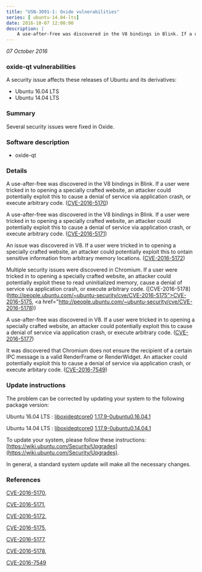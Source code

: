 ```yaml
---
title: "USN-3091-1: Oxide vulnerabilities"
series: [ ubuntu-14.04-lts]
date: 2016-10-07 12:00:00
description: |
    A use-after-free was discovered in the V8 bindings in Blink. If a user were tricked in to opening a specially crafted website, an attacker could potentially exploit this to cause a denial of service via application crash, or execute arbitrary code. ([CVE-2016-5170](http://people.ubuntu.com/~ubuntu-security/cve/CVE-2016-5170))
--- 
```

 
 

*07 October 2016*

### oxide-qt vulnerabilities

A security issue affects these releases of Ubuntu and its derivatives:

* Ubuntu 16.04 LTS
* Ubuntu 14.04 LTS

### Summary

Several security issues were fixed in Oxide. 

### Software description

* oxide-qt 

### Details

A use-after-free was discovered in the V8 bindings in Blink. If a user were tricked in to opening a specially crafted website, an attacker could potentially exploit this to cause a denial of service via application crash, or execute arbitrary code. ([CVE-2016-5170](http://people.ubuntu.com/~ubuntu-security/cve/CVE-2016-5170))

A use-after-free was discovered in the V8 bindings in Blink. If a user were tricked in to opening a specially crafted website, an attacker could potentially exploit this to cause a denial of service via application crash, or execute arbitrary code. ([CVE-2016-5171](http://people.ubuntu.com/~ubuntu-security/cve/CVE-2016-5171))

An issue was discovered in V8. If a user were tricked in to opening a specially crafted website, an attacker could potentially exploit this to ontain sensitive information from arbitrary memory locations. ([CVE-2016-5172](http://people.ubuntu.com/~ubuntu-security/cve/CVE-2016-5172))

Multiple security issues were discovered in Chromium. If a user were tricked in to opening a specially crafted website, an attacker could potentially exploit these to read uninitialized memory, cause a denial of service via application crash, or execute arbitrary code. ([CVE-2016-5178](http://people.ubuntu.com/~ubuntu-security/cve/CVE-2016-5175">CVE-2016-5175</a>, <a href="http://people.ubuntu.com/~ubuntu-security/cve/CVE-2016-5178))

A use-after-free was discovered in V8. If a user were tricked in to opening a specially crafted website, an attacker could potentially exploit this to cause a denial of service via application crash, or execute arbitrary code. ([CVE-2016-5177](http://people.ubuntu.com/~ubuntu-security/cve/CVE-2016-5177))

It was discovered that Chromium does not ensure the recipient of a certain IPC message is a valid RenderFrame or RenderWidget. An attacker could potentially exploit this to cause a denial of service via application crash, or execute arbitary code. ([CVE-2016-7549](http://people.ubuntu.com/~ubuntu-security/cve/CVE-2016-7549)) 

### Update instructions

The problem can be corrected by updating your system to the following package version:

Ubuntu 16.04 LTS
 : [liboxideqtcore0](https://launchpad.net/ubuntu/+source/oxide-qt) <span> [1.17.9-0ubuntu0.16.04.1](https://launchpad.net/ubuntu/+source/oxide-qt/1.17.9-0ubuntu0.16.04.1) </span> 

Ubuntu 14.04 LTS
 : [liboxideqtcore0](https://launchpad.net/ubuntu/+source/oxide-qt) <span> [1.17.9-0ubuntu0.14.04.1](https://launchpad.net/ubuntu/+source/oxide-qt/1.17.9-0ubuntu0.14.04.1) </span> 

To update your system, please follow these instructions: [https://wiki.ubuntu.com/Security/Upgrades](https://wiki.ubuntu.com/Security/Upgrades).

In general, a standard system update will make all the necessary changes. 

### References

 
 [CVE-2016-5170](http://people.ubuntu.com/~ubuntu-security/cve/CVE-2016-5170), 

 [CVE-2016-5171](http://people.ubuntu.com/~ubuntu-security/cve/CVE-2016-5171), 

 [CVE-2016-5172](http://people.ubuntu.com/~ubuntu-security/cve/CVE-2016-5172), 

 [CVE-2016-5175](http://people.ubuntu.com/~ubuntu-security/cve/CVE-2016-5175), 

 [CVE-2016-5177](http://people.ubuntu.com/~ubuntu-security/cve/CVE-2016-5177), 

 [CVE-2016-5178](http://people.ubuntu.com/~ubuntu-security/cve/CVE-2016-5178), 

 [CVE-2016-7549](http://people.ubuntu.com/~ubuntu-security/cve/CVE-2016-7549)
 

